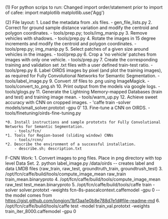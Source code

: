 
(1) For python scrips to run:
Changed import order/statement prior to import of cafee:
  import matplotlib
  matplotlib.use('Agg')

(2) File layout:
    1.  Load the metadata from .xls files.
        - gen_file_lists.py
    2.  Correct for ground sample distance variation and modify the centroid and polygon coordinates.
        - tools/prep.py; tools/img_manip.py
    3.  Remove vehicles with shadows.
        - tools/prep.py
    4.  Rotate the images in 15 degree increments and modify the centroid and polygon coordinates.
        - tools/prep.py; img_manip.py
    5.  Select patches of a given size around vehicles in the images.
        - tool/prep.py
    6.  Crop a 'no vehicle' patches from images with only one vehicle.
        - tools/prep.py
    7.  Create the corresponding training and validation set .txt files with a user defined train-test ratio.
        - tools/prep.py
    8.  Label OIRDS images by pixel (and plot the training images), as required for Fully Convolutional Networks for Semantic Segmentation.
        - tools/label_image.py
    9.  Convert .tif files to .png using ImageMagick.
        - tools/convert_to_png.sh
    10. Print output from the models via google logs.
        - tools/glogs.py
    11. Generate the Lightning Memory-mapped Databases (train and test) and training image mean.
        - tools/warm_up.py
    12. Achieve sweet accuracy with CNN on cropped images.
        - 'caffe train -solver models/small_solver.prototxt -gpu 0'
    13. Fine-tune a CNN on OIRDS.
        - tools/finetuning/oirds-fine-tuning.py
        
    *0. Install instructions and sample prototxts for Fully Convolutional Networks for Semantic Segmentation.
        - tools/fcn/
    *1. Tools for Region-based (sliding window) CNNs
        - tools/rcnn/
    *2. Describe the environment of a successful installation.
        - describe.sh; description.txt


F-CNN Work:
     1. Convert images to png files.  Place in png directory with top level Data Set.
     2. python  label_image.py /data/oirds
       -- creates label and data LMDB files (raw_train, raw_test, groundtruth_train, groundtrush_test)
     3. /opt/fcn/caffe/build/tools/compute_image_mean raw_train train_mean.binaryproto
     4. /opt/fcn/caffe/build/tools/compute_image_mean raw_test test_mean.binaryproto
     5. /opt/fcn/caffe/build/tools/caffe train -solver solver.prototxt -weights fcn-8s-pascalcontext.caffemodel -gpu 0
       -- the model comes from https://gist.github.com/longjon/1bf3aa1e0b8e788d7e1d#file-readme-md
     6. /opt/fcn/caffe/build/tools/caffe test -model train_val.prototxt -weights train_iter_8000.caffemodel -gpu 0
